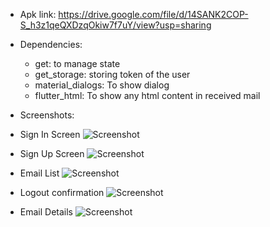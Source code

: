 - Apk link: https://drive.google.com/file/d/14SANK2COP-S_h3z1qeQXDzqOkiw7f7uY/view?usp=sharing

- Dependencies:
    - get: to manage state
    - get_storage: storing token of the user
    - material_dialogs: To show dialog
    - flutter_html: To show any html content in received mail

- Screenshots:


- Sign In Screen
![Screenshot](screenshots/screenshot1.png)

- Sign Up Screen
![Screenshot](screenshots/screenshot2.png)

- Email List
![Screenshot](screenshots/screenshot3.png)

- Logout confirmation
![Screenshot](screenshots/screenshot4.png)

- Email Details
![Screenshot](screenshots/screenshot5.png)